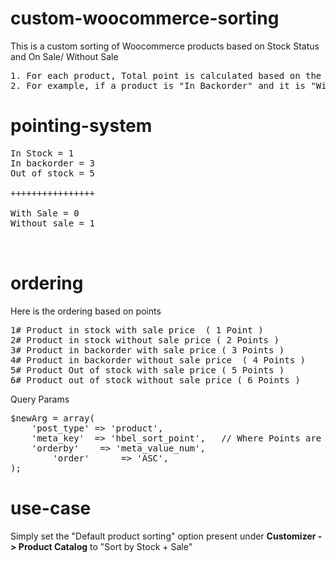 # custom-woocommerce-sorting
This is a custom sorting of Woocommerce products based on Stock Status and On Sale/ Without Sale

<pre>
1. For each product, Total point is calculated based on the following criteria and is saved under a meta field.
2. For example, if a product is "In Backorder" and it is "With Sale", that particular product will have 4 ( 3+0 ) Points
</pre>
# pointing-system

<pre>
In Stock = 1
In backorder = 3
Out of stock = 5

++++++++++++++++

With Sale = 0
Without sale = 1


</pre>

# ordering

Here is the ordering based on points

<pre>
1# Product in stock with sale price  ( 1 Point )
2# Product in stock without sale price ( 2 Points )
3# Product in backorder with sale price ( 3 Points )
4# Product in backorder without sale price  ( 4 Points )
5# Product Out of stock with sale price ( 5 Points )
6# Product out of stock without sale price ( 6 Points )
</pre>


Query Params

<pre>
$newArg = array(
	'post_type' => 'product',
	'meta_key'  => 'hbel_sort_point',   // Where Points are saved
	'orderby'    => 'meta_value_num',
        'order'      => 'ASC',	
);
</pre>

# use-case

Simply set the "Default product sorting" option present under <strong>Customizer -> Product Catalog</strong> to "Sort by Stock + Sale"


   
